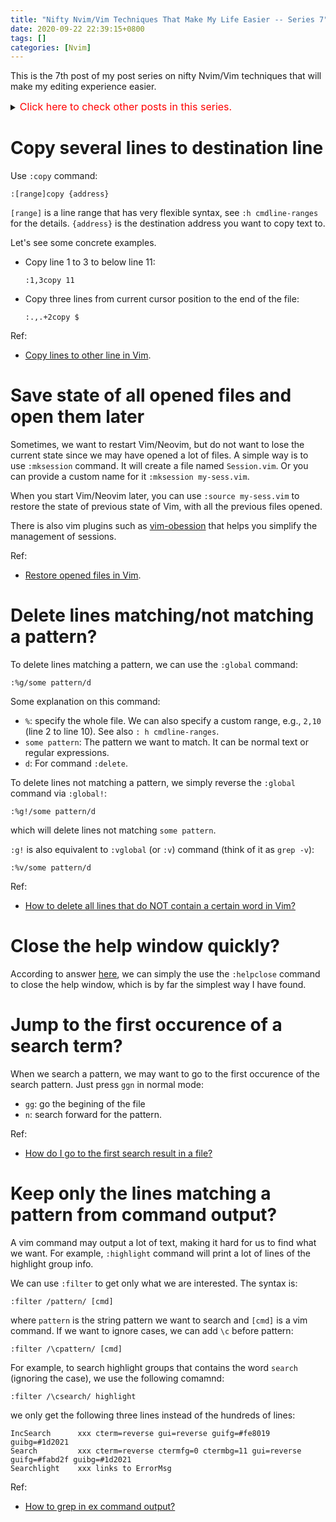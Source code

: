 ```yaml
---
title: "Nifty Nvim/Vim Techniques That Make My Life Easier -- Series 7"
date: 2020-09-22 22:39:15+0800
tags: []
categories: [Nvim]
---
```


This is the 7th post of my post series on nifty Nvim/Vim techniques that will make my editing experience easier.

<details>
<summary><font size="3" color="red">Click here to check other posts in this series.</font></summary>

+ Series 11: https://jdhao.github.io/2021/11/22/nifty_nvim_techniques_s11/
+ Series 10: https://jdhao.github.io/2021/06/17/nifty_nvim_techniques_s10/
+ Series 9: https://jdhao.github.io/2021/01/07/nifty_nvim_techniques_s9/
+ Series 8: https://jdhao.github.io/2020/11/11/nifty_nvim_techniques_s8/
+ Series 6: https://jdhao.github.io/2019/12/21/nifty_nvim_techniques_s6/
+ Series 5: https://jdhao.github.io/2019/11/11/nifty_nvim_techniques_s5/
+ Series 4: https://jdhao.github.io/2019/09/17/nifty_nvim_techniques_s4/
+ Series 3: https://jdhao.github.io/2019/05/14/nifty_nvim_techniques_s3/
+ Series 2: https://jdhao.github.io/2019/04/17/nifty_nvim_techniques_s2/
+ Series 1: https://jdhao.github.io/2019/03/28/nifty_nvim_techniques_s1/
</details>

<!--more-->

# Copy several lines to destination line

Use `:copy` command:

```
:[range]copy {address}
```

`[range]` is a line range  that has very flexible syntax, see `:h
cmdline-ranges` for the details. `{address}` is the destination address you
want to copy text to.

Let's see some concrete examples.
+ Copy line 1 to 3 to below line 11:
    ```
    :1,3copy 11
    ```

+ Copy three lines from current cursor position to the end of the file:
    ```
    :.,.+2copy $
    ```

Ref:

+ [Copy lines to other line in Vim](https://stackoverflow.com/q/42168713/6064933).

# Save state of all opened files and open them later

Sometimes, we want to restart Vim/Neovim, but do not want to lose the current
state since we may have opened a lot of files. A simple way is to use
`:mksession` command. It will create a file named `Session.vim`. Or you can
provide a custom name for it `:mksession my-sess.vim`.

When you start Vim/Neovim later, you can use `:source my-sess.vim` to restore
the state of previous state of Vim, with all the previous files opened.

There is also vim plugins such as
[vim-obession](https://github.com/tpope/vim-obsession) that helps you simplify
the management of sessions.

Ref:

+ [Restore opened files in Vim](https://stackoverflow.com/q/1416572/6064933).

# Delete lines matching/not matching a pattern?

To delete lines matching a pattern, we can use the `:global` command:

```vim
:%g/some pattern/d
```

Some explanation on this command:

+ `%`: specify the whole file. We can also specify a custom range, e.g., `2,10` (line 2 to line 10).  See also `: h cmdline-ranges`.
+ `some pattern`: The pattern we want to match. It can be normal text or regular expressions.
+ `d`:  For command `:delete`.

To delete lines not matching a pattern, we simply reverse the `:global` command
via `:global!`:

```
:%g!/some pattern/d
```

which will delete lines not matching `some pattern`.

`:g!` is also equivalent to `:vglobal` (or `:v`) command (think of it as `grep
-v`):

```
:%v/some pattern/d
```

Ref:

+ [How to delete all lines that do NOT contain a certain word in Vim?](https://superuser.com/q/265085/736190)

# Close the help window quickly?

According to answer [here](https://superuser.com/a/830966/736190), we can
simply the use the `:helpclose` command to close the help window, which is by
far the simplest way I have found.

# Jump to the first occurence of a search term?

When we search a pattern, we may want to go to the first occurence of the
search pattern. Just press `ggn` in normal mode:

+ `gg`: go the begining of the file
+ `n`: search forward for the pattern.

Ref:

+ [How do I go to the first search result in a file?](https://superuser.com/q/677940/736190)

# Keep only the lines matching a pattern from command output?

A vim command may output a lot of text, making it hard for us to find what we
want. For example, `:highlight` command will print a lot of lines of the
highlight group info.

We can use `:filter` to get only what we are interested. The syntax is:

```vim
:filter /pattern/ [cmd]
```

where `pattern` is the string pattern we want to search and `[cmd]` is a vim
command. If we want to ignore cases, we can add `\c` before pattern:

```
:filter /\cpattern/ [cmd]
```

For example, to search highlight groups that contains the word `search`
(ignoring the case), we use the following comamnd:

```vim
:filter /\csearch/ highlight
```

we only get the following three lines instead of the hundreds of lines:

```
IncSearch      xxx cterm=reverse gui=reverse guifg=#fe8019 guibg=#1d2021
Search         xxx cterm=reverse ctermfg=0 ctermbg=11 gui=reverse guifg=#fabd2f guibg=#1d2021
Searchlight    xxx links to ErrorMsg
```

Ref:

+ [How to grep in ex command output?](https://vi.stackexchange.com/q/5205/15292)
